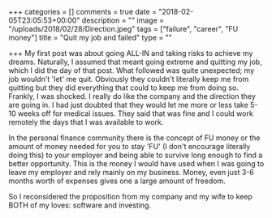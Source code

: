 +++
categories = []
comments = true
date = "2018-02-05T23:05:53+00:00"
description = ""
image = "/uploads/2018/02/28/Direction.jpeg"
tags = ["failure", "career", "FU money"]
title = "Quit my job and failed"
type = ""

+++
My first post was about going ALL-IN and taking risks to achieve my dreams. Naturally, I assumed that meant going extreme and quitting my job, which I did the day of that post. What followed was quite unexpected; my job wouldn't 'let' me quit. Obviously they couldn't literally keep me from quitting but they did everything that could to keep me from doing so. Frankly, I was shocked. I really do like the company and the direction they are going in. I had just doubted that they would let me more or less take 5-10 weeks off for medical issues. They said that was fine and I could work remotely the days that I was available to work.

In the personal finance community there is the concept of FU money or the amount of money needed for you to stay 'FU' (I don't encourage literally doing this) to your employer and being able to survive long enough to find a better opportunity. This is the money I would have used when I was going to leave my employer and rely mainly on my business. Money, even just 3-6 months worth of expenses gives one a large amount of freedom.

So I reconsidered the proposition from my company and my wife to keep BOTH of my loves: software and investing.